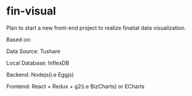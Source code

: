 # fin-visual

Plan to start a new front-end project to realize finatial data visualization.

Based on:

Data Source: Tushare

Local Database: InflexDB

Backend: Nodejs(i.e Eggjs)

Frontend: React + Redux + g2(i.e BizCharts) or ECharts
